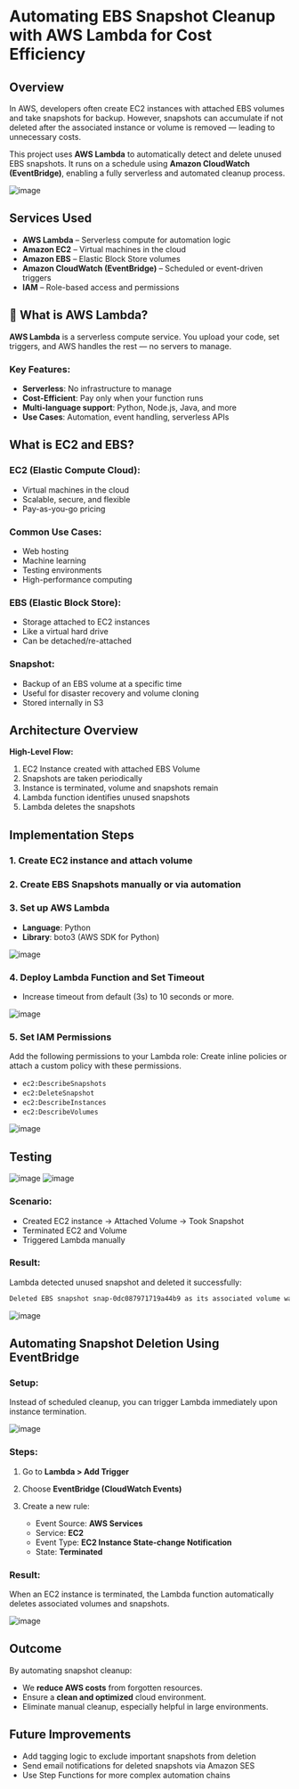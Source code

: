 # Automating EBS Snapshot Cleanup with AWS Lambda for Cost Efficiency

##  Overview

In AWS, developers often create EC2 instances with attached EBS volumes and take snapshots for backup. However, snapshots can accumulate if not deleted after the associated instance or volume is removed — leading to unnecessary costs.

This project uses **AWS Lambda** to automatically detect and delete unused EBS snapshots. It runs on a schedule using **Amazon CloudWatch (EventBridge)**, enabling a fully serverless and automated cleanup process.

![image](https://github.com/user-attachments/assets/3b4c5a60-ea1a-4fa7-9776-b5459fc7ff54)


##  Services Used

* **AWS Lambda** – Serverless compute for automation logic
* **Amazon EC2** – Virtual machines in the cloud
* **Amazon EBS** – Elastic Block Store volumes
* **Amazon CloudWatch (EventBridge)** – Scheduled or event-driven triggers
* **IAM** – Role-based access and permissions


## 🚀 What is AWS Lambda?

**AWS Lambda** is a serverless compute service. You upload your code, set triggers, and AWS handles the rest — no servers to manage.

### Key Features:

* **Serverless**: No infrastructure to manage
* **Cost-Efficient**: Pay only when your function runs
* **Multi-language support**: Python, Node.js, Java, and more
* **Use Cases**: Automation, event handling, serverless APIs


##  What is EC2 and EBS?

### EC2 (Elastic Compute Cloud):

* Virtual machines in the cloud
* Scalable, secure, and flexible
* Pay-as-you-go pricing

### Common Use Cases:

* Web hosting
* Machine learning
* Testing environments
* High-performance computing

### EBS (Elastic Block Store):

* Storage attached to EC2 instances
* Like a virtual hard drive
* Can be detached/re-attached

### Snapshot:

* Backup of an EBS volume at a specific time
* Useful for disaster recovery and volume cloning
* Stored internally in S3


##  Architecture Overview

**High-Level Flow:**

1. EC2 Instance created with attached EBS Volume
2. Snapshots are taken periodically
3. Instance is terminated, volume and snapshots remain
4. Lambda function identifies unused snapshots
5. Lambda deletes the snapshots


##  Implementation Steps

### 1. Create EC2 instance and attach volume

### 2. Create EBS Snapshots manually or via automation

### 3. Set up AWS Lambda

* **Language**: Python
* **Library**: boto3 (AWS SDK for Python)

![image](https://github.com/user-attachments/assets/aab258a1-5b20-4f8f-81ad-dcd7b78ff9e9)


### 4. Deploy Lambda Function and Set Timeout

* Increase timeout from default (3s) to 10 seconds or more.

![image](https://github.com/user-attachments/assets/0349b16b-c5be-4281-a822-7eac05e082ea)


### 5. Set IAM Permissions

Add the following permissions to your Lambda role:
Create inline policies or attach a custom policy with these permissions.
* `ec2:DescribeSnapshots`
* `ec2:DeleteSnapshot`
* `ec2:DescribeInstances`
* `ec2:DescribeVolumes`

![image](https://github.com/user-attachments/assets/91f16388-2627-4045-9348-7b8378d75a14)



##  Testing

![image](https://github.com/user-attachments/assets/a4643fcf-f24f-4c68-9b5b-1a4b112c26dc)
![image](https://github.com/user-attachments/assets/7f7605a1-83ee-4cb6-ab1f-f3cb9597c1fe)


### Scenario:

* Created EC2 instance → Attached Volume → Took Snapshot
* Terminated EC2 and Volume
* Triggered Lambda manually

### Result:

Lambda detected unused snapshot and deleted it successfully:

```bash
Deleted EBS snapshot snap-0dc087971719a44b9 as its associated volume was not found.
```

![image](https://github.com/user-attachments/assets/df3313b5-2ad0-4eda-9f3a-7c3c76d7b014)

##  Automating Snapshot Deletion Using EventBridge

### Setup:

Instead of scheduled cleanup, you can trigger Lambda immediately upon instance termination.

![image](https://github.com/user-attachments/assets/44603f16-e6cb-4fe6-9935-25c407ec66a0)


### Steps:

1. Go to **Lambda > Add Trigger**
2. Choose **EventBridge (CloudWatch Events)**
3. Create a new rule:

   * Event Source: **AWS Services**
   * Service: **EC2**
   * Event Type: **EC2 Instance State-change Notification**
   * State: **Terminated**

### Result:

When an EC2 instance is terminated, the Lambda function automatically deletes associated volumes and snapshots.

![image](https://github.com/user-attachments/assets/fad4297c-35e1-4ebf-963a-50b1b6a247be)


##  Outcome

By automating snapshot cleanup:

* We **reduce AWS costs** from forgotten resources.
* Ensure a **clean and optimized** cloud environment.
* Eliminate manual cleanup, especially helpful in large environments.


##  Future Improvements

* Add tagging logic to exclude important snapshots from deletion
* Send email notifications for deleted snapshots via Amazon SES
* Use Step Functions for more complex automation chains
